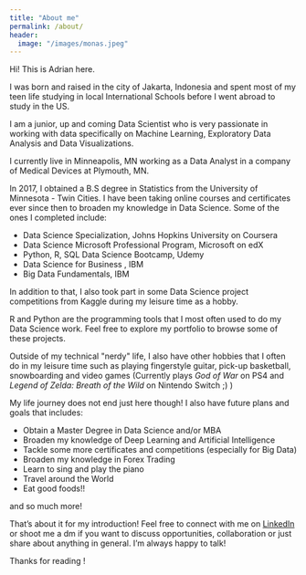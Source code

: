 ```yaml
---
title: "About me"
permalink: /about/
header:
  image: "/images/monas.jpeg"
---
```


Hi! This is Adrian here.

I was born and raised in the city of Jakarta, Indonesia and spent most of my teen life studying in local International Schools before I went abroad to study in the US.

I am a junior, up and coming Data Scientist who is very passionate in working with data specifically on Machine Learning, Exploratory Data Analysis and Data Visualizations.

I currently live in Minneapolis, MN working as a Data Analyst in a company of Medical Devices at Plymouth, MN.

In 2017, I obtained a B.S degree in Statistics from the University of Minnesota - Twin Cities. I have been taking online courses and certificates ever since then to broaden my knowledge in Data Science. Some of the ones I completed include:

- Data Science Specialization, Johns Hopkins University on Coursera
- Data Science Microsoft Professional Program, Microsoft on edX
- Python, R, SQL Data Science Bootcamp, Udemy
- Data Science for Business , IBM
- Big Data Fundamentals, IBM

In addition to that, I also took part in some Data Science project competitions from Kaggle during my leisure time as a hobby.

R and Python are the programming tools that I most often used to do my Data Science work. Feel free to explore my portfolio to browse some of these projects.

Outside of my technical "nerdy" life, I also have other hobbies that I often do in my leisure time such as playing fingerstyle guitar, pick-up basketball, snowboarding and video games (Currently plays *God of War* on PS4 and *Legend of Zelda: Breath of the Wild* on Nintendo Switch ;) )

My life journey does not end just here though! I also have future plans and goals that includes:

- Obtain a Master Degree in Data Science and/or MBA
- Broaden my knowledge of Deep Learning and Artificial Intelligence
- Tackle some more certificates and competitions (especially for Big Data)
- Broaden my knowledge in Forex Trading
- Learn to sing and play the piano
- Travel around the World
- Eat good foods!!

and so much more!

That’s about it for my introduction! Feel free to connect with me on [LinkedIn](https://www.linkedin.com/in/adrian-r-angkawijaya-717b53161/) or shoot me a dm if you want to discuss opportunities, collaboration or just share about anything in general. I’m always happy to talk!

Thanks for reading !
